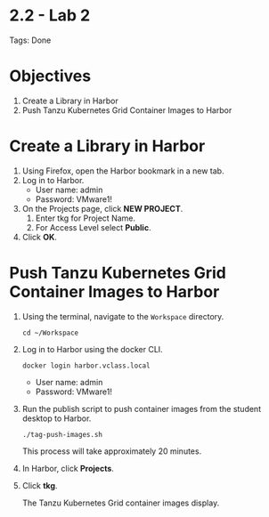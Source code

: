 # 2.2 - Lab 2

Tags: Done

# Objectives

1. Create a Library in Harbor
2. Push Tanzu Kubernetes Grid Container Images to Harbor

# Create a Library in Harbor

1. Using Firefox, open the Harbor bookmark in a new tab.
2. Log in to Harbor.
    - User name: admin
    - Password: VMware1!
3. On the Projects page, click **NEW PROJECT**.
    1. Enter tkg for Project Name.
    2. For Access Level select **Public**.
4. Click **OK**.

# Push Tanzu Kubernetes Grid Container Images to Harbor

1. Using the terminal, navigate to the `Workspace` directory.

    `cd ~/Workspace`

2. Log in to Harbor using the docker CLI.

    `docker login harbor.vclass.local`

    - User name: admin
    - Password: VMware1!
3. Run the publish script to push container images from the student desktop to Harbor.

    `./tag-push-images.sh`

    This process will take approximately 20 minutes.

4. In Harbor, click **Projects**.
5. Click **tkg**.

    The Tanzu Kubernetes Grid container images display.
